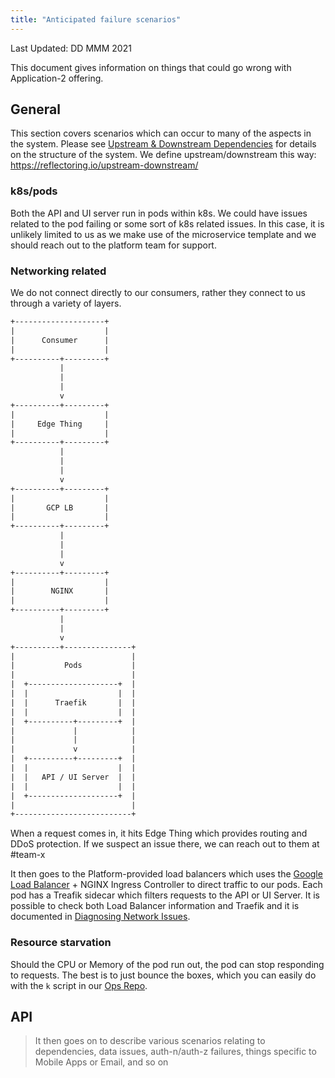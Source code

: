```yaml
---
title: "Anticipated failure scenarios"
---
```


Last Updated: DD MMM 2021

This document gives information on things that could go wrong with Application-2 offering.

## General

This section covers scenarios which can occur to many of the aspects in the system. Please see [Upstream & Downstream Dependencies](/dependencies/) for details on the structure of the system. We define upstream/downstream this way: https://reflectoring.io/upstream-downstream/

### k8s/pods

Both the API and UI server run in pods within k8s. We could have issues related to the pod failing or some sort of k8s related issues. In this case, it is unlikely limited to us as we make use of the microservice template and we should reach out to the platform team for support.

### Networking related

We do not connect directly to our consumers, rather they connect to us through a variety of layers.

```txt
+--------------------+
|                    |
|      Consumer      |
|                    |
+----------+---------+
           |
           |
           |
           v
+----------+---------+
|                    |
|     Edge Thing     |
|                    |
+----------+---------+
           |
           |
           |
           v
+----------+---------+
|                    |
|       GCP LB       |
|                    |
+----------+---------+
           |
           |
           |
           v
+----------+---------+
|                    |
|        NGINX       |
|                    |
+----------+---------+
           |
           |
           v
+----------+---------------+
|                          |
|           Pods           |
|                          |
|  +--------------------+  |
|  |                    |  |
|  |      Traefik       |  |
|  |                    |  |
|  +----------+---------+  |
|             |            |
|             |            |
|             v            |
|  +----------+---------+  |
|  |                    |  |
|  |   API / UI Server  |  |
|  |                    |  |
|  +--------------------+  |
|                          |
+--------------------------+
```

When a request comes in, it hits Edge Thing which provides routing and DDoS protection. If we suspect an issue there, we can reach out to them at #team-x

It then goes to the Platform-provided load balancers which uses the [Google Load Balancer](https://cloud.google.com/load-balancing) + NGINX Ingress Controller to direct traffic to our pods. Each pod has a Treafik sidecar which filters requests to the API or UI Server. It is possible to check both Load Balancer information and Traefik and it is documented in [Diagnosing Network Issues](/networkdiags/).

### Resource starvation

Should the CPU or Memory of the pod run out, the pod can stop responding to requests. The best is to just bounce the boxes, which you can easily do with the `k` script in our [Ops Repo](https://link/to/repo).

## API

> It then goes on to describe various scenarios relating to dependencies, data issues, auth-n/auth-z failures, things specific to Mobile Apps or Email, and so on
